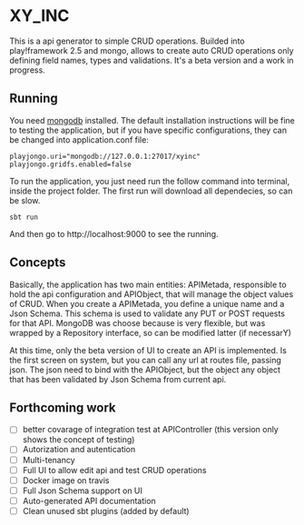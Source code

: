 # XY_INC
This is a api generator to simple CRUD operations. Builded into play!framework 2.5 and mongo, allows to create auto CRUD operations only defining field names, types and validations. It's a beta version and a work in progress.

## Running
You need [mongodb](https://www.mongodb.com/download-center?jmp=nav#community) installed. The default installation instructions will be fine to testing the application, but if you have specific configurations, they can be changed into application.conf file:
```
playjongo.uri="mongodb://127.0.0.1:27017/xyinc"
playjongo.gridfs.enabled=false
```
To run the application, you just need run the follow command into terminal, inside the project folder. The first run will download all dependecies, so can be slow.
```
sbt run
```

And then go to http://localhost:9000 to see the running.

## Concepts
Basically, the application has two main entities: APIMetada, responsible to hold the api configuration and APIObject, that will manage the object values of CRUD. When you create a APIMetada, you define a unique name and a Json Schema. This schema is used to validate any PUT or POST requests for that API.
MongoDB was choose because is very flexible, but was wrapped by a Repository interface, so can be modified latter (if necessarY)

At this time, only the beta version of UI to create an API is implemented. Is the first screen on system, but you can call any url at routes file, passing json. The json need to bind with the APIObject, but the object any object that has been validated by Json Schema from current api.

## Forthcoming work
- [ ] better covarage of integration test at APIController (this version only shows the concept of testing)
- [ ] Autorization and autentication
- [ ] Multi-tenancy
- [ ] Full UI to allow edit api and test CRUD operations
- [ ] Docker image on travis
- [ ] Full Json Schema support on UI
- [ ] Auto-generated API documentation
- [ ] Clean unused sbt plugins (added by default)

